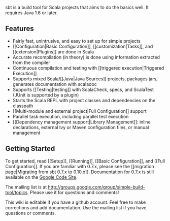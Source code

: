 sbt is a build tool for Scala projects that aims to do the basics well. It requires Java 1.6 or later.

## Features
* Fairly fast, unintrusive, and easy to set up for simple projects
* [[Configuration|Basic Configuration]], [[customization|Tasks]], and [[extension|Plugins]] are done in Scala
* Accurate recompilation (in theory) is done using information extracted from the compiler
* Continuous compilation and testing with [[triggered execution|Triggered Execution]]
* Supports mixed Scala/[[Java|Java Sources]] projects, packages jars, generates documentation with scaladoc
* Supports [[Testing|testing]] with ScalaCheck, specs, and ScalaTest (JUnit is supported by a plugin)
* Starts the Scala REPL with project classes and dependencies on the classpath
* [[Multi-module and external project|Full Configuration]] support
* Parallel task execution, including parallel test execution
* [[Dependency management support|Library Management]]: inline declarations, external Ivy or Maven configuration files, or manual management

## Getting Started
To get started, read [[Setup]], [[Running]], [[Basic Configuration]], and [[Full Configuration]].  If you are familiar with 0.7.x, please see the [[migration page|Migrating from sbt 0.7.x to 0.10.x]]. Documentation for 0.7.x is still available on the [Google Code Site](http://code.google.com/p/simple-build-tool/wiki/DocumentationHome).

The mailing list is at <http://groups.google.com/group/simple-build-tool/topics>. Please use it for questions and comments!

This wiki is editable if you have a github account.  Feel free to make corrections and add documentation.  Use the mailing list if you have questions or comments.
